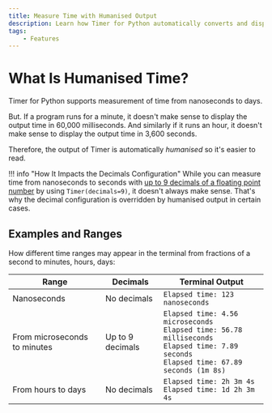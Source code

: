 ```yaml
---
title: Measure Time with Humanised Output
description: Learn how Timer for Python automatically converts and displays time measurements in human-readable format, from nanoseconds to days.
tags:
    - Features
---
```


# What Is Humanised Time?
Timer for Python supports measurement of time from nanoseconds to days.

But. If a program runs for a minute, it doesn't make sense to display the output time in 60,000 milliseconds. And similarly if it runs an hour, it doesn't make sense to display the output time in 3,600 seconds.

Therefore, the output of Timer is automatically _humanised_ so it's easier to read.

!!! info "How It Impacts the Decimals Configuration"
    While you can measure time from nanoseconds to seconds with [up to 9 decimals of a floating point number](decimals.md) by using `Timer(decimals=9)`, it doesn't always make sense. That's why the decimal configuration is overridden by humanised output in certain cases.

## Examples and Ranges
How different time ranges may appear in the terminal from fractions of a second to minutes, hours, days:

| Range                         | Decimals         | Terminal Output                                                                                                                                  |
| ----------------------------- | ---------------- | ------------------------------------------------------------------------------------------------------------------------------------------------ |
| Nanoseconds                   | No decimals      | `Elapsed time: 123 nanoseconds`                                                                                                                  |
| From microseconds to minutes  | Up to 9 decimals | `Elapsed time: 4.56 microseconds`<br>`Elapsed time: 56.78 milliseconds`<br>`Elapsed time: 7.89 seconds`<br>`Elapsed time: 67.89 seconds (1m 8s)` |
| From hours to days            | No decimals      | `Elapsed time: 2h 3m 4s`<br>`Elapsed time: 1d 2h 3m 4s`                                                                                          |

